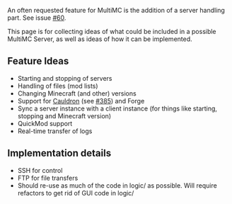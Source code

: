 An often requested feature for MultiMC is the addition of a server handling part. See issue [#60](https://github.com/MultiMC/MultiMC5/issues/60).

This page is for collecting ideas of what could be included in a possible MultiMC Server, as well as ideas of how it can be implemented.

## Feature Ideas

* Starting and stopping of servers
* Handling of files (mod lists)
* Changing Minecraft (and other) versions
* Support for [Cauldron](http://cauldron.minecraftforge.net/) (see [#385](https://github.com/MultiMC/MultiMC5/issues/385)) and Forge
* Sync a server instance with a client instance (for things like starting, stopping and Minecraft version)
* QuickMod support
* Real-time transfer of logs

## Implementation details

* SSH for control
* FTP for file transfers
* Should re-use as much of the code in logic/ as possible. Will require refactors to get rid of GUI code in logic/